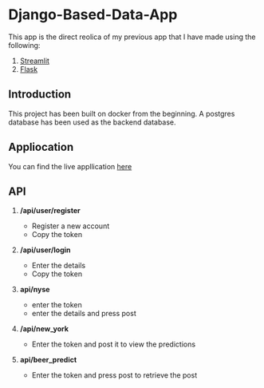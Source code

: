 # Django-Based-Data-App

This app is the direct reolica of my previous app that I have made using the following:
1. [Streamlit](https://github.com/AAbhishekReddy/data-app)
2. [Flask](https://github.com/AAbhishekReddy/Flask-Based-Data-App)

## Introduction

This project has been built on docker from the beginning. 
A postgres database has been used as the backend database.

## Appliocation
You can find the live appllication [here](https://dj-data-app.herokuapp.com/)

## API
1. **/api/user/register**
    + Register a new account 
    + Copy the token

2. **/api/user/login**
    + Enter the details 
    + Copy the token

3. **api/nyse**
    + enter the token 
    + enter the details and press post

4. **/api/new_york**
    + Enter the token and post it to view the predictions

5. **api/beer_predict**
    + Enter the token and press post to retrieve the post
